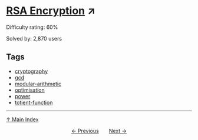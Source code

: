 # [RSA Encryption](https://projecteuler.net/problem=182) ↗️

Difficulty rating: 60%

Solved by: 2,870 users
## Tags

- [cryptography](../tags/cryptography.md)
- [gcd](../tags/gcd.md)
- [modular-arithmetic](../tags/modular-arithmetic.md)
- [optimisation](../tags/optimisation.md)
- [power](../tags/power.md)
- [totient-function](../tags/totient-function.md)



---

[↑ Main Index](../README.md)


<div align=center><a href='181.md'>← Previous</a> &nbsp;&nbsp; &nbsp;&nbsp;  <a href='183.md'>Next →</a></div>
